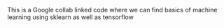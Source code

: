 This is a Google collab linked code where we can find basics of machine learning using sklearn as well as tensorflow
